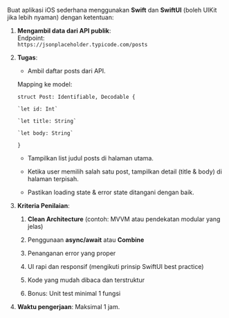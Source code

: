 Buat aplikasi iOS sederhana menggunakan **Swift** dan **SwiftUI** (boleh UIKit jika lebih nyaman) dengan ketentuan:

1. **Mengambil data dari API publik**:  
    Endpoint:  
   `https://jsonplaceholder.typicode.com/posts`  
2. **Tugas**:  
   * Ambil daftar posts dari API.

   Mapping ke model:

     `struct Post: Identifiable, Decodable {`

       `let id: Int`

       `let title: String`

       `let body: String`

   `}`

   * Tampilkan list judul posts di halaman utama.

   * Ketika user memilih salah satu post, tampilkan detail (title & body) di halaman terpisah.

   * Pastikan loading state & error state ditangani dengan baik.

3. **Kriteria Penilaian**:

   1. **Clean Architecture** (contoh: MVVM atau pendekatan modular yang jelas)

   2. Penggunaan **async/await** atau **Combine**

   3. Penanganan error yang proper

   4. UI rapi dan responsif (mengikuti prinsip SwiftUI best practice)

   5. Kode yang mudah dibaca dan terstruktur

   6. Bonus: Unit test minimal 1 fungsi

4. **Waktu pengerjaan**: Maksimal 1 jam.

